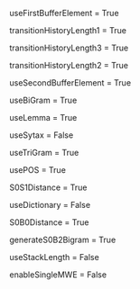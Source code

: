 useFirstBufferElement = True

transitionHistoryLength1 = True

transitionHistoryLength3 = True

transitionHistoryLength2 = True

useSecondBufferElement = True

useBiGram = True

useLemma = True

useSytax = False

useTriGram = True

usePOS = True

S0S1Distance = True

useDictionary = False

S0B0Distance = True

generateS0B2Bigram = True

useStackLength = False

enableSingleMWE = False

